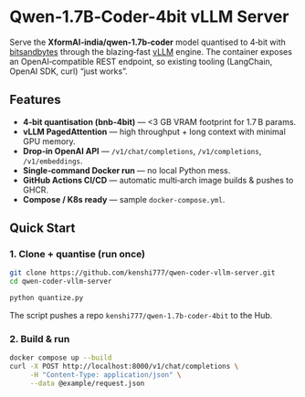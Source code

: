 # Qwen‑1.7B‑Coder-4bit vLLM Server

Serve the **XformAI‑india/qwen‑1.7b‑coder** model quantised to 4‑bit with
[bitsandbytes](https://github.com/TimDettmers/bitsandbytes) through the blazing‑fast
[vLLM](https://github.com/vllm-project/vllm) engine. The container exposes an
OpenAI‑compatible REST endpoint, so existing tooling (LangChain, OpenAI SDK, curl)
“just works”.

## Features

* **4‑bit quantisation (bnb‑4bit)** — <3 GB VRAM footprint for 1.7 B params.
* **vLLM PagedAttention** — high throughput + long context with minimal GPU memory.
* **Drop‑in OpenAI API** — `/v1/chat/completions`, `/v1/completions`, `/v1/embeddings`.
* **Single‑command Docker run** — no local Python mess.
* **GitHub Actions CI/CD** — automatic multi‑arch image builds & pushes to GHCR.
* **Compose / K8s ready** — sample `docker‑compose.yml`.

## Quick Start

### 1. Clone + quantise (run once)
```bash
git clone https://github.com/kenshi777/qwen-coder-vllm-server.git
cd qwen-coder-vllm-server

python quantize.py
```
The script pushes a repo `kenshi777/qwen‑1.7b‑coder‑4bit` to the Hub.

### 2. Build & run

```bash
docker compose up --build
curl -X POST http://localhost:8000/v1/chat/completions \
     -H "Content-Type: application/json" \
     --data @example/request.json
```